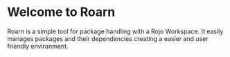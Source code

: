 # Welcome to Roarn

Roarn is a simple tool for package handling with a Rojo Workspace. It easily manages packages and their dependencies creating a easier and user friendly environment.
